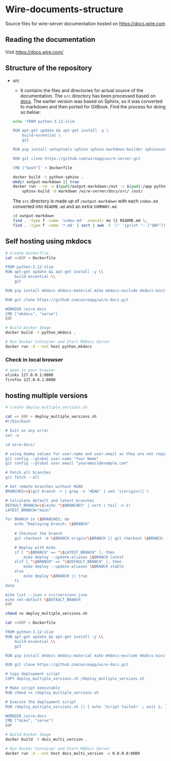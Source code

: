 # Wire-documents-structure

Source files for wire-server documentation hosted on <https://docs.wire.com>

## Reading the documentation

Visit <https://docs.wire.com/>

## Structure of the repository
- src 
    - It contains the files and directories for actual source of the documentation. The `src` directory has been processed based on [docs](https://github.com/wireapp/wire-server/tree/develop/docs). The earlier version was based on Sphinx, so it was converted to markdown and then ported for GitBook. Find the process for doing so below: 

    ```bash
    echo 'FROM python:3.12-slim

    RUN apt-get update && apt-get install -y \
        build-essential \
        git

    RUN pip install setuptools sphinx sphinx-markdown-builder sphinxcontrib.kroki sphinxcontrib.plantuml rst2pdf myst_parser sphinx_multiversion sphinx_reredirects sphinx_copybutton

    RUN git clone https://github.com/wireapp/wire-server.git

    CMD ["bash"]' > Dockerfile

    docker build -t python-sphinx .
    mkdir output-markdown || true
    docker run --rm -v $(pwd)/output-markdown:/out -v $(pwd):/app python-sphinx \
        sphinx-build -b markdown /wire-server/docs/src/ /out/
    ``` 
    The `src` directory is made up of `/output-markdown` with each `index.md` converted into `README.md` and an extra `SUMMARY.md`.
    ```bash
    cd output-markdown
    find . -type f -name 'index.md' -execdir mv {} README.md \;
    find . -type f -name '*.md' | sort | awk -F '/' '{print "- ["$NF"]("$0")"}' > ./SUMMARY.md
    ```

## Self hosting using mkdocs

```bash
# Create Dockerfile
cat <<EOF > Dockerfile

FROM python:3.12-slim
RUN apt-get update && apt-get install -y \\
    build-essential \\
    git

RUN pip install mkdocs mkdocs-material mike mkdocs-exclude mkdocs-minify-plugin mkdocs-redirects mkdocs-macros-plugin pymdown-extensions

RUN git clone https://github.com/wireapp/wire-docs.git

WORKDIR /wire-docs
CMD ["mkdocs", "serve"]
EOF

# Build Docker Image
docker build -t python_mkdocs .

# Run Docker Container and Start MkDocs Server
docker run -d --net host python_mkdocs
```  

### Check in local browser
```bash
# open in your browser
elinks 127.0.0.1:8000
firefox 127.0.0.1:8000
```

## hosting multiple versions 

```bash
# create deploy_multiple_versions.sh

cat << EOF > deploy_multiple_versions.sh
#!/bin/bash

# Exit on any error
set -e

cd wire-docs/

# using dummy values for user.name and user.email as they are not required
git config --global user.name "Your Name"
git config --global user.email "youremail@example.com"

# Fetch all branches
git fetch --all

# Get remote branches without HEAD
BRANCHES=\$(git branch -r | grep -v 'HEAD' | sed 's|origin/||')

# Calculate default and latest branches
DEFAULT_BRANCH=\$(echo "\$BRANCHES" | sort | tail -n 1)
LATEST_BRANCH="main"

for BRANCH in \$BRANCHES; do
    echo "Deploying branch: \$BRANCH"
    
    # Checkout the branch
    git checkout -b \$BRANCH origin/\$BRANCH || git checkout \$BRANCH

    # Deploy with mike
    if [ "\$BRANCH" == "\$LATEST_BRANCH" ]; then
        mike deploy --update-aliases \$BRANCH latest
    elif [ "\$BRANCH" == "\$DEFAULT_BRANCH" ]; then
        mike deploy --update-aliases \$BRANCH stable
    else
        mike deploy \$BRANCH || true
    fi
done

mike list --json > src/versions.json
mike set-default \$DEFAULT_BRANCH
EOF

chmod +x deploy_multiple_versions.sh

cat <<EOF > Dockerfile

FROM python:3.12-slim
RUN apt-get update && apt-get install -y \\
    build-essential \\
    git

RUN pip install mkdocs mkdocs-material mike mkdocs-exclude mkdocs-minify-plugin mkdocs-redirects mkdocs-macros-plugin pymdown-extensions

RUN git clone https://github.com/wireapp/wire-docs.git

# Copy deployment script
COPY deploy_multiple_versions.sh /deploy_multiple_versions.sh

# Make script executable
RUN chmod +x /deploy_multiple_versions.sh

# Execute the deployment script
RUN /deploy_multiple_versions.sh || { echo 'Script failed!' ; exit 1; }

WORKDIR /wire-docs
CMD ["mike", "serve"]
EOF

# Build Docker Image
docker build -t docs_multi_version .

# Run Docker Container and Start MkDocs Server
docker run -d --net host docs_multi_version -a 0.0.0.0:8000
```
